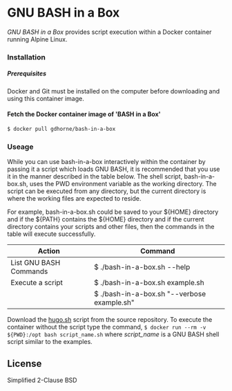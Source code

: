 # GNU BASH in a Box

*GNU BASH in a Box* provides script execution within a Docker container running Alpine Linux.

### Installation

##### Prerequisites

Docker and Git must be installed on the computer before downloading and using this container image.

#### Fetch the Docker container image of 'BASH in a Box'

```sh
$ docker pull gdhorne/bash-in-a-box 
```

### Useage

While you can use bash-in-a-box interactively within the container by passing it a script which loads GNU BASH, it is recommended that you use it in the manner described in the table below. The shell script, bash-in-a-box.sh, uses the PWD environment variable as the working directory. The script can be executed from any directory, but the current directory is where the working files are expected to reside.

For example, bash-in-a-box.sh could be saved to your ${HOME} directory and if the ${PATH} contains the ${HOME} directory and if the current directory contains your scripts and other files, then the commands in the table will execute successfully. 

   | Action | Command |
   | ------ | ------ |
   | List GNU BASH Commands | $ ./bash-in-a-box.sh --help |
   | Execute a script | $ ./bash-in-a-box.sh example.sh |
   |                  | $ ./bash-in-a-box.sh "--verbose example.sh"

Download the [hugo.sh](https://github.com/gregorydhorne/bash_in_a_box) script from the source repository. To execute the container without the script type the command,
```$ docker run --rm -v ${PWD}:/opt bash script_name.sh```
where *script_name* is a GNU BASH shell script similar to the examples.

License
----

Simplified 2-Clause BSD
 
